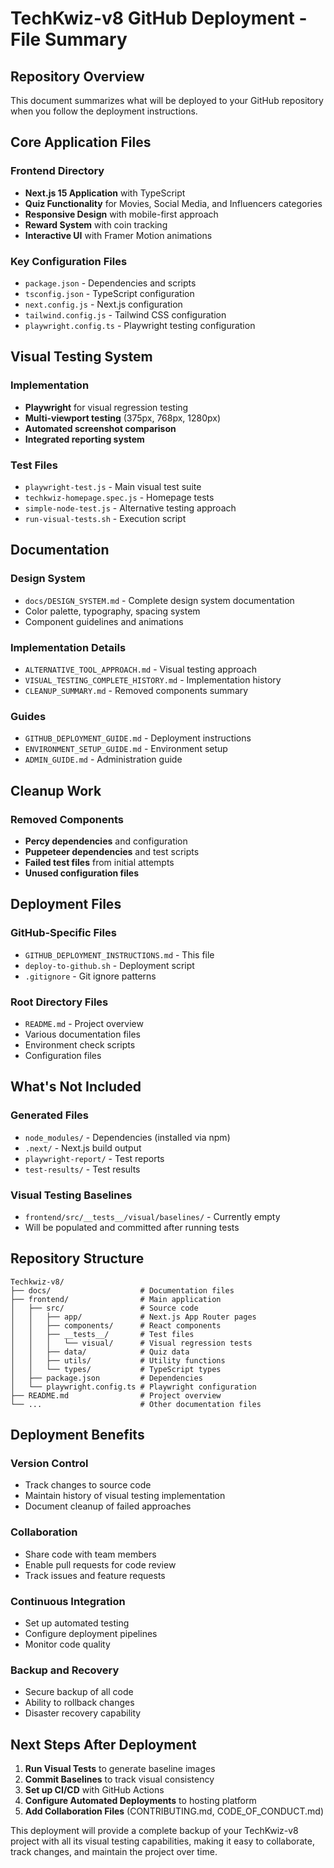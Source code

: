 # TechKwiz-v8 GitHub Deployment - File Summary

## Repository Overview

This document summarizes what will be deployed to your GitHub repository when you follow the deployment instructions.

## Core Application Files

### Frontend Directory
- **Next.js 15 Application** with TypeScript
- **Quiz Functionality** for Movies, Social Media, and Influencers categories
- **Responsive Design** with mobile-first approach
- **Reward System** with coin tracking
- **Interactive UI** with Framer Motion animations

### Key Configuration Files
- `package.json` - Dependencies and scripts
- `tsconfig.json` - TypeScript configuration
- `next.config.js` - Next.js configuration
- `tailwind.config.js` - Tailwind CSS configuration
- `playwright.config.ts` - Playwright testing configuration

## Visual Testing System

### Implementation
- **Playwright** for visual regression testing
- **Multi-viewport testing** (375px, 768px, 1280px)
- **Automated screenshot comparison**
- **Integrated reporting system**

### Test Files
- `playwright-test.js` - Main visual test suite
- `techkwiz-homepage.spec.js` - Homepage tests
- `simple-node-test.js` - Alternative testing approach
- `run-visual-tests.sh` - Execution script

## Documentation

### Design System
- `docs/DESIGN_SYSTEM.md` - Complete design system documentation
- Color palette, typography, spacing system
- Component guidelines and animations

### Implementation Details
- `ALTERNATIVE_TOOL_APPROACH.md` - Visual testing approach
- `VISUAL_TESTING_COMPLETE_HISTORY.md` - Implementation history
- `CLEANUP_SUMMARY.md` - Removed components summary

### Guides
- `GITHUB_DEPLOYMENT_GUIDE.md` - Deployment instructions
- `ENVIRONMENT_SETUP_GUIDE.md` - Environment setup
- `ADMIN_GUIDE.md` - Administration guide

## Cleanup Work

### Removed Components
- **Percy dependencies** and configuration
- **Puppeteer dependencies** and test scripts
- **Failed test files** from initial attempts
- **Unused configuration files**

## Deployment Files

### GitHub-Specific Files
- `GITHUB_DEPLOYMENT_INSTRUCTIONS.md` - This file
- `deploy-to-github.sh` - Deployment script
- `.gitignore` - Git ignore patterns

### Root Directory Files
- `README.md` - Project overview
- Various documentation files
- Environment check scripts
- Configuration files

## What's Not Included

### Generated Files
- `node_modules/` - Dependencies (installed via npm)
- `.next/` - Next.js build output
- `playwright-report/` - Test reports
- `test-results/` - Test results

### Visual Testing Baselines
- `frontend/src/__tests__/visual/baselines/` - Currently empty
- Will be populated and committed after running tests

## Repository Structure

```
Techkwiz-v8/
├── docs/                    # Documentation files
├── frontend/                # Main application
│   ├── src/                 # Source code
│   │   ├── app/             # Next.js App Router pages
│   │   ├── components/      # React components
│   │   ├── __tests__/       # Test files
│   │   │   └── visual/      # Visual regression tests
│   │   ├── data/            # Quiz data
│   │   ├── utils/           # Utility functions
│   │   └── types/           # TypeScript types
│   ├── package.json         # Dependencies
│   └── playwright.config.ts # Playwright configuration
├── README.md                # Project overview
└── ...                      # Other documentation files
```

## Deployment Benefits

### Version Control
- Track changes to source code
- Maintain history of visual testing implementation
- Document cleanup of failed approaches

### Collaboration
- Share code with team members
- Enable pull requests for code review
- Track issues and feature requests

### Continuous Integration
- Set up automated testing
- Configure deployment pipelines
- Monitor code quality

### Backup and Recovery
- Secure backup of all code
- Ability to rollback changes
- Disaster recovery capability

## Next Steps After Deployment

1. **Run Visual Tests** to generate baseline images
2. **Commit Baselines** to track visual consistency
3. **Set up CI/CD** with GitHub Actions
4. **Configure Automated Deployments** to hosting platform
5. **Add Collaboration Files** (CONTRIBUTING.md, CODE_OF_CONDUCT.md)

This deployment will provide a complete backup of your TechKwiz-v8 project with all its visual testing capabilities, making it easy to collaborate, track changes, and maintain the project over time.
